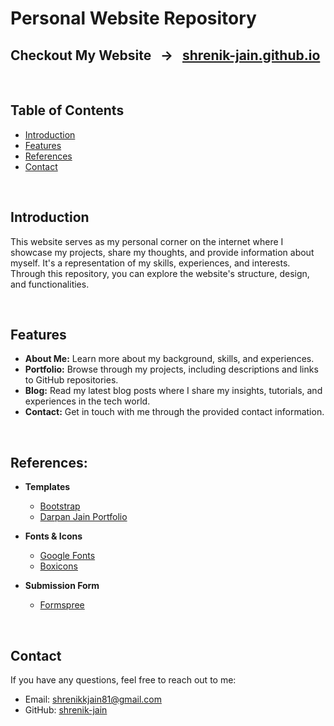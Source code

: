 # Personal Website Repository


## Checkout My Website &nbsp; -> &nbsp; [shrenik-jain.github.io](https://shrenik-jain.github.io/)

<br>

## Table of Contents

- [Introduction](#introduction)
- [Features](#features)
- [References](#references)
- [Contact](#contact)

<br>

## Introduction

This website serves as my personal corner on the internet where I showcase my projects, share my thoughts, and provide information about myself. It's a representation of my skills, experiences, and interests. Through this repository, you can explore the website's structure, design, and functionalities.

<br>

## Features

- **About Me:** Learn more about my background, skills, and experiences.
- **Portfolio:** Browse through my projects, including descriptions and links to GitHub repositories.
- **Blog:** Read my latest blog posts where I share my insights, tutorials, and experiences in the tech world.
- **Contact:** Get in touch with me through the provided contact information.

<br>

## References:

- **Templates**
    - [Bootstrap](https://getbootstrap.com)
    - [Darpan Jain Portfolio](https://darpan-jain.github.io/)

- **Fonts & Icons**
    - [Google Fonts](https://fonts.google.com/)
    - [Boxicons](https://boxicons.com/)

- **Submission Form**
    - [Formspree](https://formspree.io/)

<br>

## Contact

If you have any questions, feel free to reach out to me:

- Email: shrenikkjain81@gmail.com
- GitHub: [shrenik-jain](https://github.com/shrenik-jain)
